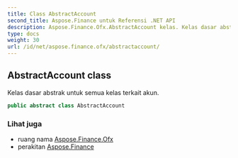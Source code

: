 ```yaml
---
title: Class AbstractAccount
second_title: Aspose.Finance untuk Referensi .NET API
description: Aspose.Finance.Ofx.AbstractAccount kelas. Kelas dasar abstrak untuk semua kelas terkait akun.
type: docs
weight: 30
url: /id/net/aspose.finance.ofx/abstractaccount/
---
```

## AbstractAccount class

Kelas dasar abstrak untuk semua kelas terkait akun.

```csharp
public abstract class AbstractAccount
```

### Lihat juga

* ruang nama [Aspose.Finance.Ofx](../../aspose.finance.ofx/)
* perakitan [Aspose.Finance](../../)


